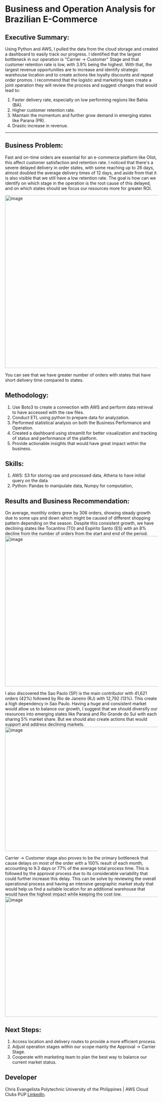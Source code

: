 # Business and Operation Analysis for Brazilian E-Commerce 
## Executive Summary:

Using Python and AWS, I pulled the data from the cloud storage and created a dashboard to easily track our progress. I identified that the largest bottleneck in our operation is "Carrier -> Customer" Stage and that customer retention rate is low, with 3.9% being the highest. With that, the largest revenue opportunities are to increase and identify strategic warehouse location and to create actions like loyalty discounts and repeat order promos. I recommend that the logistic and marketing team create a joint operation they will review the process and suggest changes that would lead to:

1. Faster delivery rate, especially on low performing regions like Bahia (BA).
2. Higher customer retention rate.
3. Maintain the momentum and further grow demand in emerging states like Parana (PR).
4. Drastic increase in revenue.

---
## Business Problem:

Fast and on-time orders are essential for an e-commerce platform like Olist, this affect customer satisfaction and retention rate. I noticed that there's a severe delayed delivery in order states, with some reaching up to 26 days, almost doubled the average delivery times of 12 days, and aside from that it is also visible that we still have a low retention rate. The goal is how can we identify on which stage in the operation is the root cause of this delayed, and on which states should we focus our resources more for greater ROI.

<img width="1062" height="568" alt="image" src="https://github.com/user-attachments/assets/39aef07c-c542-4b65-b5b4-24d291fe223d" />

You can see that we have greater number of orders with states that have short delivery time compared to states. 

## Methodology:

1. Use Boto3 to create a connection with AWS and perform data retrieval to have accessed with the raw files.
2. Conduct ETL using python to prepare data for analyzation.
3. Performed statistical analysis on both the Business Performance and Operation.
4. Created a dashboard using streamlit for better visualization and tracking of status and performance of the platform.
5. Provide actionable insights that would have great impact within the business.

## Skills:
1. AWS: S3 for storing raw and processed data, Athena to have initial query on the data
2. Python: Pandas to manipulate data, Numpy for computation,
   
## Results and Business Recommendation:
On average, monthly orders grew by 306 orders, showing steady growth due to some ups and down which might be caused of different shopping pattern depending on the season. Despite this consistent growth, we have declining states like Tocantins (TO) and Espirito Santo (ES) with an 8% decline from the number of orders from the start and end of the period. 
<img width="898" height="494" alt="image" src="https://github.com/user-attachments/assets/5c7784d7-9bd5-42b1-8665-cae4bcbdf89e" />

I also discovered the Sao Paolo (SP) is the main contributor with 41,621 orders (42%) followed by Rio de Janeiro (RJ)  with 12,792 (13%). This create a high dependency in Sao Paulo. Having a huge and consistent market would allow us to balance our growth, I suggest that we should diversify our resources into emerging states like Paraná and Rio Grande do Sul with each sharing 5% market share. But we should also create actions that would support and address declining markets.
<img width="724" height="408" alt="image" src="https://github.com/user-attachments/assets/f8c73cdd-800f-4a66-b24c-a4595577f840" />

Carrier -> Customer stage also proves to be the orimary bottleneck that cause delays on most of the order with a 100% result of each month, accounting to 9.3 days or 77% of the average total process time. This is followed by the approval process due to its considerable variability that could further increase this delay. This can be solve by reviewing the overall operational process and having an intensive geographic market study that would help us find a suitable location for an additional warehouse that would have the highest impact while keeping the cost low.
<img width="678" height="395" alt="image" src="https://github.com/user-attachments/assets/dc74e89d-d73d-4d61-9aba-de8857662e76" />


## Next Steps:
1. Access location and delivery routes to provide a more efficient process.
2. Adjust operation stages within our scope mainly the Approval -> Carrier Stage.
3. Cooperate with marketing team to plan the best way to balance our current market status.




## Developer 
Chris Evangelista
Polytechnic University of the Philippines | AWS Cloud Clubs PUP
[LinkedIn](https://www.linkedin.com/in/chrisbryevangelista12/).
